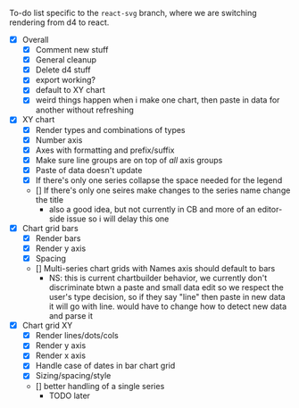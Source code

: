 To-do list specific to the `react-svg` branch, where we are switching rendering
from d4 to react.

- [X] Overall
	- [X] Comment new stuff
	- [X] General cleanup
	- [X] Delete d4 stuff
	- [X] export working?
	- [X] default to XY chart
	- [X] weird things happen when i make one chart, then paste in data for another without refreshing
- [x] XY chart
	- [x] Render types and combinations of types
	- [x] Number axis
	- [x] Axes with formatting and prefix/suffix
	- [X] Make sure line groups are on top of _all_ axis groups
	- [X] Paste of data doesn't update
	- [X] If there's only one series collapse the space needed for the legend
	- [\] If there's only one seires make changes to the series name change the title
		- also a good idea, but not currently in CB and more of an editor-side issue
			so i will delay this one
- [X] Chart grid bars
	- [X] Render bars
	- [X] Render y axis
	- [X] Spacing
	- [\] Multi-series chart grids with Names axis should default to bars
		- NS: this is current chartbuilder behavior, we currently don't discriminate
		btwn a paste and small data edit so we respect the user's type decision, so
		if they say "line" then paste in new data it will go with line. would have
		to change how to detect new data and parse it
- [X] Chart grid XY
	- [X] Render lines/dots/cols
	- [X] Render y axis
	- [X] Render x axis
	- [X] Handle case of dates in bar chart grid
	- [X] Sizing/spacing/style
	- [\] better handling of a single series
		- TODO later


